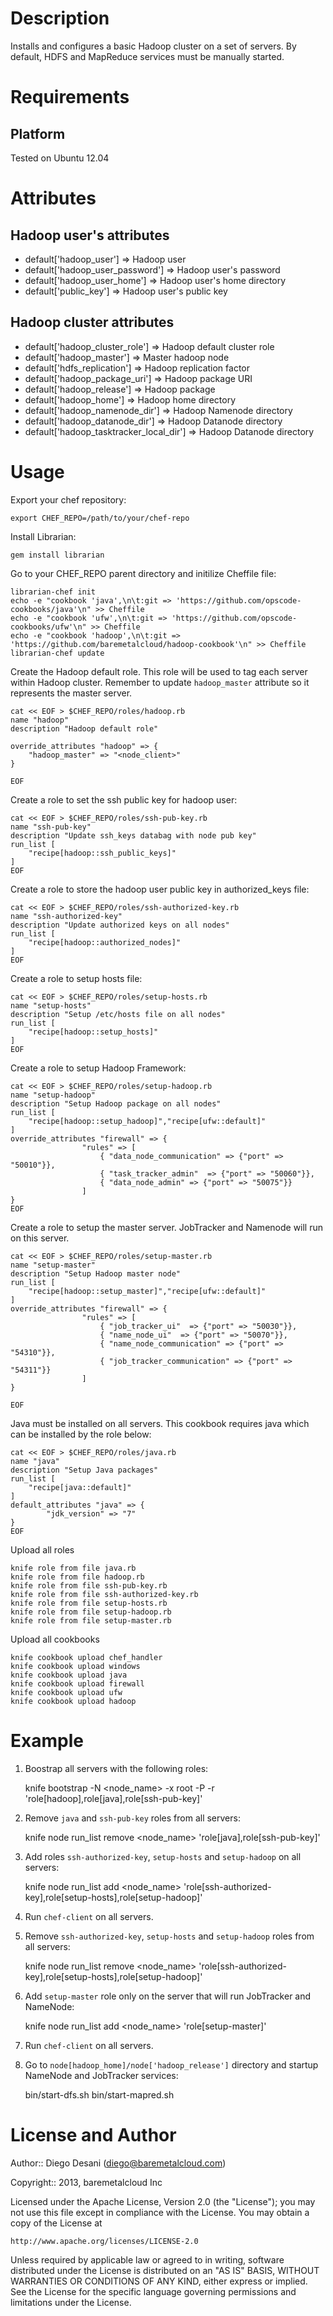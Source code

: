 Description
===========

Installs and configures a basic Hadoop cluster on a set of servers. By default, HDFS and MapReduce services must be manually started.

Requirements
============

Platform
--------

Tested on Ubuntu 12.04

Attributes
==========

Hadoop user's attributes
-----------------------

* default['hadoop_user'] => Hadoop user
* default['hadoop_user_password'] => Hadoop user's password
* default['hadoop_user_home'] => Hadoop user's home directory
* default['public_key'] => Hadoop user's public key


Hadoop cluster attributes
-------------------------

* default['hadoop_cluster_role'] => Hadoop default cluster role
* default['hadoop_master'] => Master hadoop node
* default['hdfs_replication'] => Hadoop replication factor
* default['hadoop_package_uri'] => Hadoop package URI
* default['hadoop_release'] => Hadoop package
* default['hadoop_home'] => Hadoop home directory
* default['hadoop_namenode_dir'] => Hadoop Namenode directory
* default['hadoop_datanode_dir'] => Hadoop Datanode directory
* default['hadoop_tasktracker_local_dir'] => Hadoop Datanode directory

Usage
=====

Export your chef repository:

	export CHEF_REPO=/path/to/your/chef-repo

Install Librarian:

	gem install librarian

Go to your CHEF_REPO parent directory and initilize Cheffile file:

	librarian-chef init
	echo -e "cookbook 'java',\n\t:git => 'https://github.com/opscode-cookbooks/java'\n" >> Cheffile
	echo -e "cookbook 'ufw',\n\t:git => 'https://github.com/opscode-cookbooks/ufw'\n" >> Cheffile
	echo -e "cookbook 'hadoop',\n\t:git => 'https://github.com/baremetalcloud/hadoop-cookbook'\n" >> Cheffile
	librarian-chef update

Create the Hadoop default role. This role will be used to tag each server within Hadoop cluster. 
Remember to update `hadoop_master` attribute so it represents the master server.

	cat << EOF > $CHEF_REPO/roles/hadoop.rb
	name "hadoop"
	description "Hadoop default role"
	
	override_attributes "hadoop" => {
		"hadoop_master" => "<node_client>"
	}
	
	EOF

Create a role to set the ssh public key for hadoop user:

	cat << EOF > $CHEF_REPO/roles/ssh-pub-key.rb
	name "ssh-pub-key"
	description "Update ssh_keys databag with node pub key"
	run_list [
		"recipe[hadoop::ssh_public_keys]"
	]
	EOF

Create a role to store the hadoop user public key in authorized_keys file:

	cat << EOF > $CHEF_REPO/roles/ssh-authorized-key.rb
	name "ssh-authorized-key"
	description "Update authorized keys on all nodes"
	run_list [
		"recipe[hadoop::authorized_nodes]"
	]
	EOF

Create a role to setup hosts file:

	cat << EOF > $CHEF_REPO/roles/setup-hosts.rb
	name "setup-hosts"
	description "Setup /etc/hosts file on all nodes"
	run_list [
		"recipe[hadoop::setup_hosts]"
	]
	EOF

Create a role to setup Hadoop Framework:

	cat << EOF > $CHEF_REPO/roles/setup-hadoop.rb
	name "setup-hadoop"
	description "Setup Hadoop package on all nodes"
	run_list [
		"recipe[hadoop::setup_hadoop]","recipe[ufw::default]"
	]
	override_attributes "firewall" => {
	                "rules" => [
	                	{ "data_node_communication"	=> {"port" => "50010"}},
	                	{ "task_tracker_admin"  => {"port" => "50060"}},
	                	{ "data_node_admin" => {"port" => "50075"}}
	                ]
	}
	EOF

Create a role to setup the master server. JobTracker and Namenode will run on this server.

	cat << EOF > $CHEF_REPO/roles/setup-master.rb
	name "setup-master"
	description "Setup Hadoop master node"
	run_list [
		"recipe[hadoop::setup_master]","recipe[ufw::default]"
	]
	override_attributes "firewall" => {
	                "rules" => [
	                	{ "job_tracker_ui"  => {"port" => "50030"}},
	                	{ "name_node_ui"  => {"port" => "50070"}},
	                	{ "name_node_communication"	=> {"port" => "54310"}},
	                	{ "job_tracker_communication" => {"port" => "54311"}}
	                ]
	}
	
	EOF

Java must be installed on all servers. This cookbook requires java which can be installed by the role below:

	cat << EOF > $CHEF_REPO/roles/java.rb
	name "java"
	description "Setup Java packages"
	run_list [
		"recipe[java::default]"
	]
	default_attributes "java" => {
			"jdk_version" => "7"
	}
	EOF


Upload all roles

	knife role from file java.rb
	knife role from file hadoop.rb
	knife role from file ssh-pub-key.rb
	knife role from file ssh-authorized-key.rb
	knife role from file setup-hosts.rb
	knife role from file setup-hadoop.rb
	knife role from file setup-master.rb

Upload all cookbooks

	knife cookbook upload chef_handler
	knife cookbook upload windows
	knife cookbook upload java
	knife cookbook upload firewall
	knife cookbook upload ufw
	knife cookbook upload hadoop

Example
======

1) Boostrap all servers with the following roles:

	knife bootstrap <IP> -N <node_name> -x root -P <password> -r 'role[hadoop],role[java],role[ssh-pub-key]'


2) Remove `java` and `ssh-pub-key` roles from all servers:

	knife node run_list remove <node_name> 'role[java],role[ssh-pub-key]'


3) Add roles `ssh-authorized-key`, `setup-hosts` and `setup-hadoop` on all servers:

	knife node run_list add <node_name> 'role[ssh-authorized-key],role[setup-hosts],role[setup-hadoop]'


4) Run `chef-client` on all servers.


5) Remove `ssh-authorized-key`, `setup-hosts` and `setup-hadoop` roles from all servers:

	knife node run_list remove <node_name> 'role[ssh-authorized-key],role[setup-hosts],role[setup-hadoop]'

6) Add `setup-master` role only on the server that will run JobTracker and NameNode:

	knife node run_list add <node_name> 'role[setup-master]'


7) Run `chef-client` on all servers.


8) Go to `node[hadoop_home]/node['hadoop_release']` directory and startup NameNode and JobTracker services:

	bin/start-dfs.sh
	bin/start-mapred.sh

License and Author
==================

Author:: Diego Desani (<diego@baremetalcloud.com>)

Copyright:: 2013, baremetalcloud Inc

Licensed under the Apache License, Version 2.0 (the "License");
you may not use this file except in compliance with the License.
You may obtain a copy of the License at

    http://www.apache.org/licenses/LICENSE-2.0

Unless required by applicable law or agreed to in writing, software
distributed under the License is distributed on an "AS IS" BASIS,
WITHOUT WARRANTIES OR CONDITIONS OF ANY KIND, either express or implied.
See the License for the specific language governing permissions and
limitations under the License.
